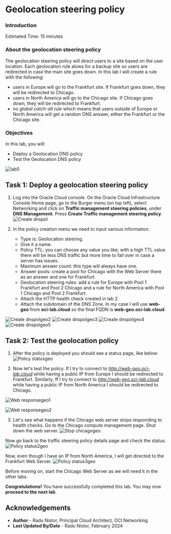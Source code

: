 # Geolocation steering policy

### Introduction

Estimated Time: 15 minutes

### About the geolocation steering policy

The geolocation steering policy will direct users to a site based on the user location. Each geolocation rule alows for a backup site so users are redirected in case the main site goes down. In this lab I will create a rule with the following:
* users in Europe will go to the Frankfurt site. If Frankfurt goes down, they will be redirected to Chicago.
* users in North America will go to the Chicago site. If Chicago goes down, they will be redirected to Frankfurt.
* no *global catch-all rule* which means that users outside of Europe or North America will get a random DNS answer, either the Frankfurt or the Chicago site.

### Objectives

In this lab, you will:

* Deploy a Geolocation DNS policy
* Test the Geolocation DNS policy

![lab5](images/lab5.png)

## Task 1: Deploy a geolocation steering policy

1. Log into the Oracle Cloud console. On the Oracle Cloud Infrastructure Console Home page, go to the Burger menu (on top left), select Networking and click on **Traffic management steering policies**, under **DNS Management**. Press **Create Traffic management steering policy**. 
  ![Create dnspol](images/dnspol.png)
 
2. In the policy creation menu we need to input various information.

    * Type is: Geolocation steering.
    * Give it a name.
    * Policy TTL: you can choose any value you like; with a high TTL value there will be less DNS traffic but more time to fail over in case a server has issues.
    * Maximum answer count: this type will always have one.
    * Answer pools: create a pool for Chicago with the Web Server there as an answer and one for Frankfurt.
    * Geolocation steering rules: add a rule for Europe with Pool 1 Frankfurt and Pool 2 Chicago and a rule for North America with Pool 1 Chicago and Pool 2 Frankfurt. 
    * Attach the HTTP health check created in lab 2.
    * Attach the subdomain of the DNS Zone. In my case I will use **web-geo** from **oci-lab.cloud** so the final FQDN is **web-geo.oci-lab.cloud**.
    
  ![Create dnspolgeo2](images/dnspolgeo2.png)
  ![Create dnspolgeo3](images/dnspolgeo3.png)
  ![Create dnspolgeo4](images/dnspolgeo4.png)
  ![Create dnspolgeo5](images/dnspolgeo5.png)
  
## Task 2: Test the geolocation policy

1. After the policy is deployed you should see a status page, like below:
  ![Policy statusgeo](images/policystatusgeo.png)

2. Now let's test the policy. If I try to connect to *http://web-geo.oci-lab.cloud* while having a public IP from Europe I should be redirected to Frankfurt. Similarly, ff I try to connect to *http://web-geo.oci-lab.cloud* while having a public IP from North America I should be redirected to Chicago.

  ![Web responsegeo1](images/webresponsegeo1.png)

  ![Web responsegeo2](images/webresponsegeo2.png)
  
3. Let's see what happens if the Chicago web server stops responding to health checks. Go to the Chicago compute management page. Shut down the web server.
  ![Stop chicagogeo](images/stopchicgeo.png)

  Now go back to the traffic steering policy details page and check the status. 
  ![Policy status2geo](images/policystatus2geo.png)

  Now, even though I have an IP from North America, I will get directed to the Frankfurt Web Server. 
  ![Policy status3geo](images/policystatus3geo.png)

  Before moving on, start the Chicago Web Server as we will need it in the other labs.

**Congratulations!** You have successfully completed this lab. You may now **proceed to the next lab**.

## Acknowledgements

* **Author** - Radu Nistor, Principal Cloud Architect, OCI Networking
* **Last Updated By/Date** - Radu Nistor, February 2024